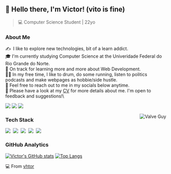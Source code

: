 ## 👋 Hello there, I'm Victor! (vito is fine)
>  💻 Computer Science Student | 22yo

### About Me

✍️ &nbsp;I like to explore new technologies, bit of a learn addict.\
🎓  I'm currently studying Computer Science at the Univeridade Federal do Rio Grande do Norte.\
🌱  On track for learning more and more about Web Development.\
🏃‍♂️  In my free time, I like to drum, do some running, listen to politics podcasts and make webpages as hobbie/side hustle.\
💬  Feel free to reach out to me in my socials below anytime.\
📄  Please have a look at my <a href="#">CV</a> for more details about me. I'm open to feedback and suggestions!\

<p align="left">
<a href="https://t.me/vhtorr"><img src="https://img.shields.io/badge/Telegram-2CA5E0?style=for-the-badge&logo=telegram&logoColor=white"/></a>
<a href="mailto:victoreverend@gmail.com"><img src="https://img.shields.io/badge/Gmail-D14836?style=for-the-badge&logo=gmail&logoColor=white"/></a>
<a href="https://www.linkedin.com/in/vhtorr/"><img src="https://img.shields.io/badge/LinkedIn-0077B5?style=for-the-badge&logo=linkedin&logoColor=white"/></a>
</p>

<img alt="Valve Guy" src="https://ik.imagekit.io/xksv/Valve_head2_4UM-URGc6hF.png?updatedAt=1630796185032" align="right"/>

### Tech Stack
<img src="https://img.shields.io/badge/HTML5-E34F26?style=for-the-badge&logo=html5&logoColor=white"/>&nbsp;
<img src="https://img.shields.io/badge/CSS3-1572B6?style=for-the-badge&logo=css3&logoColor=white"/>&nbsp;
<img src="https://img.shields.io/badge/Bootstrap-563D7C?style=for-the-badge&logo=bootstrap&logoColor=white"/>&nbsp;
<img src="https://img.shields.io/badge/JavaScript-F7DF1E?style=for-the-badge&logo=javascript&logoColor=black"/>&nbsp;
<img src="https://img.shields.io/badge/Git-F05032?style=for-the-badge&logo=git&logoColor=white"/>&nbsp;

### GitHub Analytics
[![Victor's GitHub stats](https://github-readme-stats.vercel.app/api?username=vhtor&hide_border=true&count_private=true&show_icons=true&theme=prussian)](https://github.com/anuraghazra/github-readme-stats)
[![Top Langs](https://github-readme-stats.vercel.app/api/top-langs/?username=vhtor&layout=compact&theme=prussian&hide_border=true&hide=c,roff)](https://github.com/anuraghazra/github-readme-stats)

💻 From [vhtor](https://github.com/vhtor)
